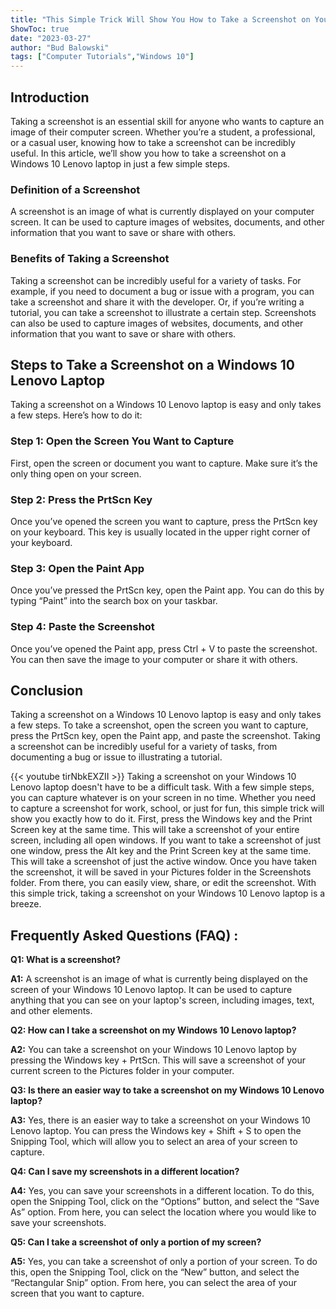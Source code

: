 ```yaml
---
title: "This Simple Trick Will Show You How to Take a Screenshot on Your Windows 10 Lenovo Laptop in Seconds!"
ShowToc: true 
date: "2023-03-27"
author: "Bud Balowski" 
tags: ["Computer Tutorials","Windows 10"]
---
```

## Introduction 

Taking a screenshot is an essential skill for anyone who wants to capture an image of their computer screen. Whether you’re a student, a professional, or a casual user, knowing how to take a screenshot can be incredibly useful. In this article, we’ll show you how to take a screenshot on a Windows 10 Lenovo laptop in just a few simple steps.

### Definition of a Screenshot 

A screenshot is an image of what is currently displayed on your computer screen. It can be used to capture images of websites, documents, and other information that you want to save or share with others. 

### Benefits of Taking a Screenshot 

Taking a screenshot can be incredibly useful for a variety of tasks. For example, if you need to document a bug or issue with a program, you can take a screenshot and share it with the developer. Or, if you’re writing a tutorial, you can take a screenshot to illustrate a certain step. Screenshots can also be used to capture images of websites, documents, and other information that you want to save or share with others. 

## Steps to Take a Screenshot on a Windows 10 Lenovo Laptop 

Taking a screenshot on a Windows 10 Lenovo laptop is easy and only takes a few steps. Here’s how to do it: 

### Step 1: Open the Screen You Want to Capture 

First, open the screen or document you want to capture. Make sure it’s the only thing open on your screen. 

### Step 2: Press the PrtScn Key 

Once you’ve opened the screen you want to capture, press the PrtScn key on your keyboard. This key is usually located in the upper right corner of your keyboard. 

### Step 3: Open the Paint App 

Once you’ve pressed the PrtScn key, open the Paint app. You can do this by typing “Paint” into the search box on your taskbar. 

### Step 4: Paste the Screenshot 

Once you’ve opened the Paint app, press Ctrl + V to paste the screenshot. You can then save the image to your computer or share it with others. 

## Conclusion 

Taking a screenshot on a Windows 10 Lenovo laptop is easy and only takes a few steps. To take a screenshot, open the screen you want to capture, press the PrtScn key, open the Paint app, and paste the screenshot. Taking a screenshot can be incredibly useful for a variety of tasks, from documenting a bug or issue to illustrating a tutorial.

{{< youtube tirNbkEXZII >}} 
Taking a screenshot on your Windows 10 Lenovo laptop doesn't have to be a difficult task. With a few simple steps, you can capture whatever is on your screen in no time. Whether you need to capture a screenshot for work, school, or just for fun, this simple trick will show you exactly how to do it. First, press the Windows key and the Print Screen key at the same time. This will take a screenshot of your entire screen, including all open windows. If you want to take a screenshot of just one window, press the Alt key and the Print Screen key at the same time. This will take a screenshot of just the active window. Once you have taken the screenshot, it will be saved in your Pictures folder in the Screenshots folder. From there, you can easily view, share, or edit the screenshot. With this simple trick, taking a screenshot on your Windows 10 Lenovo laptop is a breeze.

## Frequently Asked Questions (FAQ) :
**Q1: What is a screenshot?**

**A1:** A screenshot is an image of what is currently being displayed on the screen of your Windows 10 Lenovo laptop. It can be used to capture anything that you can see on your laptop's screen, including images, text, and other elements.

**Q2: How can I take a screenshot on my Windows 10 Lenovo laptop?**

**A2:** You can take a screenshot on your Windows 10 Lenovo laptop by pressing the Windows key + PrtScn. This will save a screenshot of your current screen to the Pictures folder in your computer.

**Q3: Is there an easier way to take a screenshot on my Windows 10 Lenovo laptop?**

**A3:** Yes, there is an easier way to take a screenshot on your Windows 10 Lenovo laptop. You can press the Windows key + Shift + S to open the Snipping Tool, which will allow you to select an area of your screen to capture.

**Q4: Can I save my screenshots in a different location?**

**A4:** Yes, you can save your screenshots in a different location. To do this, open the Snipping Tool, click on the “Options” button, and select the “Save As” option. From here, you can select the location where you would like to save your screenshots.

**Q5: Can I take a screenshot of only a portion of my screen?**

**A5:** Yes, you can take a screenshot of only a portion of your screen. To do this, open the Snipping Tool, click on the “New” button, and select the “Rectangular Snip” option. From here, you can select the area of your screen that you want to capture.




